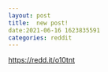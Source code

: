 ```yaml
--- 
layout: post 
title:  new post! 
date:2021-06-16 1623835591 
categories: reddit 
--- 
```

https://redd.it/o10tnt